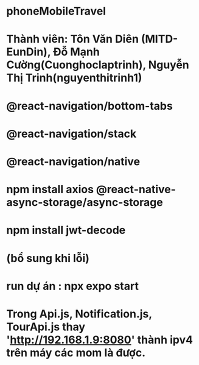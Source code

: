 # phoneMobileTravel
# Thành viên: Tôn Văn Diên (MITD-EunDin), Đỗ Mạnh Cường(Cuonghoclaptrinh), Nguyễn Thị Trinh(nguyenthitrinh1)
# @react-navigation/bottom-tabs

# @react-navigation/stack

# @react-navigation/native

# npm install axios @react-native-async-storage/async-storage

# npm install jwt-decode

# (bổ sung khi lỗi)

# run dự án : npx expo start

# Trong Api.js, Notification.js, TourApi.js thay 'http://192.168.1.9:8080' thành ipv4 trên máy các mom là được.
